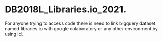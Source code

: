 # DB2018L_Libraries.io_2021.
For anyone trying to access code there is need to link bigquery dataset named libraries.io with google colaboratory or any other environment by using id.
